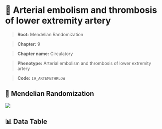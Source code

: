 # 🧪 Arterial embolism and thrombosis of lower extremity artery

> **Root:** Mendelian Randomization

> **Chapter:** 9  

> **Chapter name:** Circulatory

> **Phenotype:** Arterial embolism and thrombosis of lower extremity artery  

> **Code:** `I9_ARTEMBTHRLOW`

## 🧬 Mendelian Randomization  

<img src="/MR/Figures/Forward/I9_ARTEMBTHRLOW.png"/>

## 📊 Data Table

<CsvTableMRF src="/MR/Data/Forward/I9_ARTEMBTHRLOW.csv"/>
